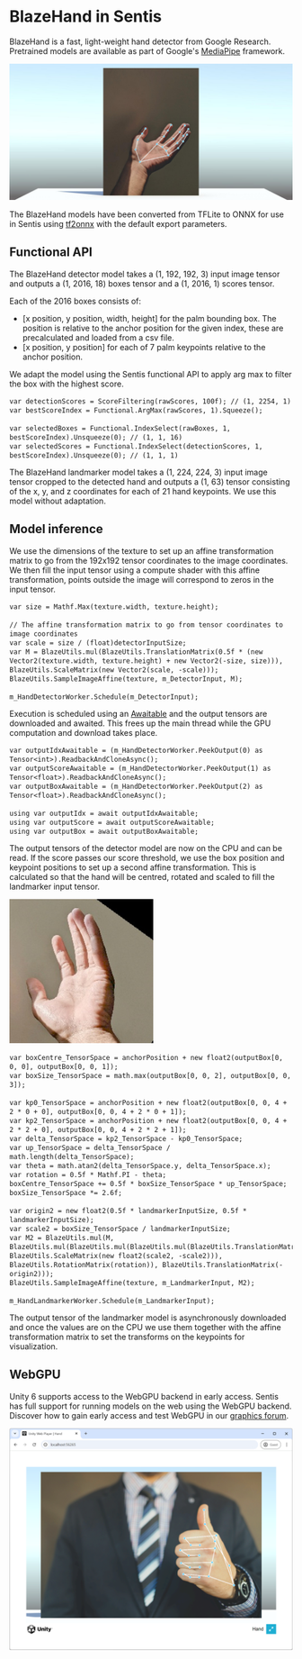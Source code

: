 # BlazeHand in Sentis

BlazeHand is a fast, light-weight hand detector from Google Research. Pretrained models are available as part of Google's [MediaPipe](https://ai.google.dev/edge/mediapipe/solutions/vision/hand_landmarker) framework.

![](../images/hand.jpg)

The BlazeHand models have been converted from TFLite to ONNX for use in Sentis using [tf2onnx](https://github.com/onnx/tensorflow-onnx) with the default export parameters.

## Functional API

The BlazeHand detector model takes a (1, 192, 192, 3) input image tensor and outputs a (1, 2016, 18) boxes tensor and a (1, 2016, 1) scores tensor.

Each of the 2016 boxes consists of:
- [x position, y position, width, height] for the palm bounding box. The position is relative to the anchor position for the given index, these are precalculated and loaded from a csv file.
- [x position, y position] for each of 7 palm keypoints relative to the anchor position.

We adapt the model using the Sentis functional API to apply arg max to filter the box with the highest score.
```
var detectionScores = ScoreFiltering(rawScores, 100f); // (1, 2254, 1)
var bestScoreIndex = Functional.ArgMax(rawScores, 1).Squeeze();

var selectedBoxes = Functional.IndexSelect(rawBoxes, 1, bestScoreIndex).Unsqueeze(0); // (1, 1, 16)
var selectedScores = Functional.IndexSelect(detectionScores, 1, bestScoreIndex).Unsqueeze(0); // (1, 1, 1)
```

The BlazeHand landmarker model takes a (1, 224, 224, 3) input image tensor cropped to the detected hand and outputs a (1, 63) tensor consisting of the x, y, and z coordinates for each of 21 hand keypoints. We use this model without adaptation.

## Model inference

We use the dimensions of the texture to set up an affine transformation matrix to go from the 192x192 tensor coordinates to the image coordinates. We then fill the input tensor using a compute shader with this affine transformation, points outside the image will correspond to zeros in the input tensor.
```
var size = Mathf.Max(texture.width, texture.height);

// The affine transformation matrix to go from tensor coordinates to image coordinates
var scale = size / (float)detectorInputSize;
var M = BlazeUtils.mul(BlazeUtils.TranslationMatrix(0.5f * (new Vector2(texture.width, texture.height) + new Vector2(-size, size))), BlazeUtils.ScaleMatrix(new Vector2(scale, -scale)));
BlazeUtils.SampleImageAffine(texture, m_DetectorInput, M);

m_HandDetectorWorker.Schedule(m_DetectorInput);
```

Execution is scheduled using an [Awaitable](https://docs.unity3d.com/6000.0/Documentation/ScriptReference/Awaitable.html) and the output tensors are downloaded and awaited. This frees up the main thread while the GPU computation and download takes place.
```
var outputIdxAwaitable = (m_HandDetectorWorker.PeekOutput(0) as Tensor<int>).ReadbackAndCloneAsync();
var outputScoreAwaitable = (m_HandDetectorWorker.PeekOutput(1) as Tensor<float>).ReadbackAndCloneAsync();
var outputBoxAwaitable = (m_HandDetectorWorker.PeekOutput(2) as Tensor<float>).ReadbackAndCloneAsync();

using var outputIdx = await outputIdxAwaitable;
using var outputScore = await outputScoreAwaitable;
using var outputBox = await outputBoxAwaitable;
```
The output tensors of the detector model are now on the CPU and can be read. If the score passes our score threshold, we use the box position and keypoint positions to set up a second affine transformation. This is calculated so that the hand will be centred, rotated and scaled to fill the landmarker input tensor.

![](../images/hand_landmarker_input.png)
```
var boxCentre_TensorSpace = anchorPosition + new float2(outputBox[0, 0, 0], outputBox[0, 0, 1]);
var boxSize_TensorSpace = math.max(outputBox[0, 0, 2], outputBox[0, 0, 3]);

var kp0_TensorSpace = anchorPosition + new float2(outputBox[0, 0, 4 + 2 * 0 + 0], outputBox[0, 0, 4 + 2 * 0 + 1]);
var kp2_TensorSpace = anchorPosition + new float2(outputBox[0, 0, 4 + 2 * 2 + 0], outputBox[0, 0, 4 + 2 * 2 + 1]);
var delta_TensorSpace = kp2_TensorSpace - kp0_TensorSpace;
var up_TensorSpace = delta_TensorSpace / math.length(delta_TensorSpace);
var theta = math.atan2(delta_TensorSpace.y, delta_TensorSpace.x);
var rotation = 0.5f * Mathf.PI - theta;
boxCentre_TensorSpace += 0.5f * boxSize_TensorSpace * up_TensorSpace;
boxSize_TensorSpace *= 2.6f;

var origin2 = new float2(0.5f * landmarkerInputSize, 0.5f * landmarkerInputSize);
var scale2 = boxSize_TensorSpace / landmarkerInputSize;
var M2 = BlazeUtils.mul(M, BlazeUtils.mul(BlazeUtils.mul(BlazeUtils.mul(BlazeUtils.TranslationMatrix(boxCentre_TensorSpace), BlazeUtils.ScaleMatrix(new float2(scale2, -scale2))), BlazeUtils.RotationMatrix(rotation)), BlazeUtils.TranslationMatrix(-origin2)));
BlazeUtils.SampleImageAffine(texture, m_LandmarkerInput, M2);

m_HandLandmarkerWorker.Schedule(m_LandmarkerInput);
```
The output tensor of the landmarker model is asynchronously downloaded and once the values are on the CPU we use them together with the affine transformation matrix to set the transforms on the keypoints for visualization.

## WebGPU
Unity 6 supports access to the WebGPU backend in early access. Sentis has full support for running models on the web using the WebGPU backend. Discover how to gain early access and test WebGPU in our [graphics forum](https://discussions.unity.com/t/early-access-to-the-new-webgpu-backend-in-unity-2023-3/933493).

![](../images/hand_webgpu.png)